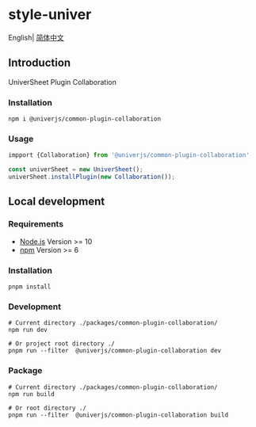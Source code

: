 # style-univer

English| [简体中文](./README-zh.md)

## Introduction

UniverSheet Plugin Collaboration

### Installation

```shell
npm i @univerjs/common-plugin-collaboration
```

### Usage

```js
impport {Collaboration} from '@univerjs/common-plugin-collaboration'

const univerSheet = new UniverSheet();
univerSheet.installPlugin(new Collaboration());
```

## Local development

### Requirements

-   [Node.js](https://nodejs.org/en/) Version >= 10
-   [npm](https://www.npmjs.com/) Version >= 6

### Installation

```
pnpm install
```

### Development

```
# Current directory ./packages/common-plugin-collaboration/
npm run dev

# Or project root directory ./
pnpm run --filter  @univerjs/common-plugin-collaboration dev
```

### Package

```
# Current directory ./packages/common-plugin-collaboration/
npm run build

# Or root directory ./
pnpm run --filter  @univerjs/common-plugin-collaboration build
```
